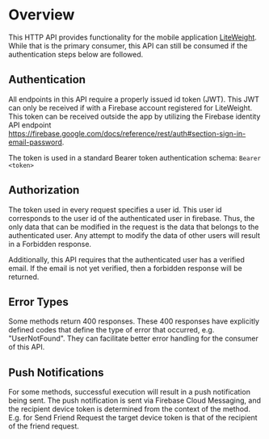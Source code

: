 # Overview

This HTTP API provides functionality for the mobile
application [LiteWeight](https://play.google.com/store/apps/details?id=com.joshrap.liteweight&hl=en_US&gl=US). While
that is the primary consumer, this API can still be consumed if the authentication steps below are followed.

## Authentication

All endpoints in this API require a properly issued id token (JWT). This JWT can only be received if with a
Firebase account registered for LiteWeight. This token can be received outside the app by utilizing the Firebase identity API
endpoint https://firebase.google.com/docs/reference/rest/auth#section-sign-in-email-password.

The token is used in a standard Bearer token authentication schema: `Bearer <token>`

## Authorization

The token used in every request specifies a user id. This user id corresponds to the user id of the authenticated user
in firebase. Thus, the only data that can be modified in the request is the data that belongs to the authenticated user.
Any attempt to modify the data of other users will result in a Forbidden response.

Additionally, this API requires that the authenticated user has a verified email. If the email is not yet verified, then
a forbidden response will be returned.

## Error Types

Some methods return 400 responses. These 400 responses have explicitly defined codes that define the type of error that
occurred, e.g. "UserNotFound". They can facilitate better error handling for the consumer of this API.

## Push Notifications

For some methods, successful execution will result in a push notification being sent. The push notification is sent via
Firebase Cloud Messaging, and the recipient device token is determined from the context of the method. E.g. for Send
Friend Request the target device token is that of the recipient of the friend request.
